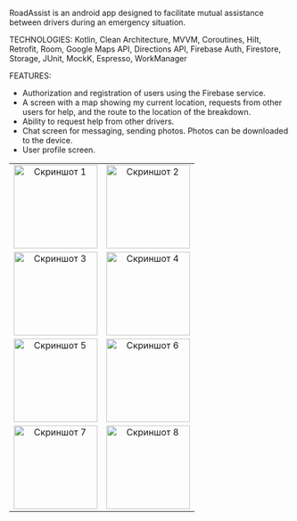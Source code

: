 RoadAssist is an android app designed to facilitate mutual assistance between drivers during an emergency situation.

TECHNOLOGIES: Kotlin, Clean Architecture, MVVM, Coroutines, Hilt, Retrofit, Room, Google Maps API, Directions API, Firebase Auth, Firestore, Storage, JUnit, MockK, Espresso, WorkManager

FEATURES:
- Authorization and registration of users using the Firebase service.
- A screen with a map showing my current location, requests from other users for help, and the route to the location of the breakdown.
- Ability to request help from other drivers.
- Chat screen for messaging, sending photos. Photos can be downloaded to the device.
- User profile screen.

<table>
  <tr>
    <td style="text-align: center;"><img src="screenshots/scr1.png" alt="Скриншот 1" width="150"/></td>
    <td style="text-align: center;"><img src="screenshots/scr2.png" alt="Скриншот 2" width="150"/></td>
  </tr>
  <tr>
    <td style="text-align: center;"><img src="screenshots/scr8.png" alt="Скриншот 3" width="150"/></td>
    <td style="text-align: center;"><img src="screenshots/scr3.png" alt="Скриншот 4" width="150"/></td>
  </tr>
  <tr>
    <td style="text-align: center;"><img src="screenshots/scr4.png" alt="Скриншот 5" width="150"/></td>
    <td style="text-align: center;"><img src="screenshots/scr5.png" alt="Скриншот 6" width="150"/></td>
  </tr>
  <tr>
    <td style="text-align: center;"><img src="screenshots/scr6.png" alt="Скриншот 7" width="150"/></td>
    <td style="text-align: center;"><img src="screenshots/scr7.png" alt="Скриншот 8" width="150"/></td>
  </tr>
</table>
